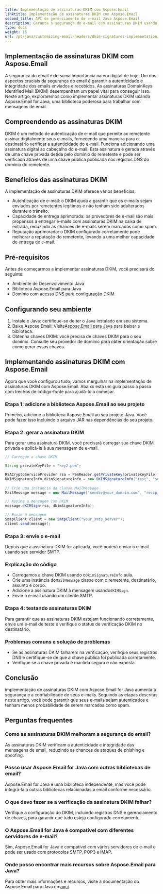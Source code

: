 ```yaml
---
title: Implementação de assinaturas DKIM com Aspose.Email
linktitle: Implementação de assinaturas DKIM com Aspose.Email
second_title: API de gerenciamento de e-mail Java Aspose.Email
description: Garanta a segurança do e-mail com assinaturas DKIM usando Aspose.Email para Java. Guia passo a passo e código para implementação do DKIM.
type: docs
weight: 15
url: /pt/java/customizing-email-headers/dkim-signatures-implementation/
---
```


## Implementação de assinaturas DKIM com Aspose.Email

A segurança do email é de suma importância na era digital de hoje. Um dos aspectos cruciais da segurança do email é garantir a autenticidade e integridade dos emails enviados e recebidos. As assinaturas DomainKeys Identified Mail (DKIM) desempenham um papel vital para conseguir isso. Neste artigo, exploraremos como implementar assinaturas DKIM usando Aspose.Email for Java, uma biblioteca poderosa para trabalhar com mensagens de email.

## Compreendendo as assinaturas DKIM

DKIM é um método de autenticação de e-mail que permite ao remetente assinar digitalmente seus e-mails, fornecendo uma maneira para o destinatário verificar a autenticidade do e-mail. Funciona adicionando uma assinatura digital ao cabeçalho do e-mail. Esta assinatura é gerada através de uma chave privada detida pelo domínio do remetente e pode ser verificada através de uma chave pública publicada nos registos DNS do domínio do remetente.

## Benefícios das assinaturas DKIM

A implementação de assinaturas DKIM oferece vários benefícios:
- Autenticação de e-mail: o DKIM ajuda a garantir que os e-mails sejam enviados por remetentes legítimos e não tenham sido adulterados durante o trânsito.
- Capacidade de entrega aprimorada: os provedores de e-mail são mais propensos a entregar e-mails com assinaturas DKIM na caixa de entrada, reduzindo as chances de e-mails serem marcados como spam.
- Reputação aprimorada: o DKIM configurado corretamente pode melhorar a reputação do remetente, levando a uma melhor capacidade de entrega de e-mail.

## Pré-requisitos

Antes de começarmos a implementar assinaturas DKIM, você precisará do seguinte:
- Ambiente de Desenvolvimento Java
- Biblioteca Aspose.Email para Java
- Domínio com acesso DNS para configuração DKIM

## Configurando seu ambiente

1. Instale o Java: certifique-se de ter o Java instalado em seu sistema.
2.  Baixe Aspose.Email: Visite[Aspose.Email para Java](https://products.aspose.com/email/java/) para baixar a biblioteca.
3. Obtenha chaves DKIM: você precisa de chaves DKIM para o seu domínio. Consulte seu provedor de domínio para obter orientação sobre como gerar essas chaves.

## Implementando assinaturas DKIM com Aspose.Email

Agora que você configurou tudo, vamos mergulhar na implementação de assinaturas DKIM com Aspose.Email. Abaixo está um guia passo a passo com trechos de código-fonte para ajudá-lo a começar.

### Etapa 1: adicione a biblioteca Aspose.Email ao seu projeto

Primeiro, adicione a biblioteca Aspose.Email ao seu projeto Java. Você pode fazer isso incluindo o arquivo JAR nas dependências do seu projeto.

### Etapa 2: gerar a assinatura DKIM

Para gerar uma assinatura DKIM, você precisará carregar sua chave DKIM privada e aplicá-la à sua mensagem de e-mail.

```java
// Carregue a chave DKIM

String privateKeyFile = "key2.pem";

RSACryptoServiceProvider rsa = PemReader.getPrivateKey(privateKeyFile);
DKIMSignatureInfo dkimSignatureInfo = new DKIMSignatureInfo("test", "some_email.com");
 
// Crie uma instância da classe MailMessage
MailMessage message = new MailMessage("sender@your_domain.com", "recipient@recipient_domain.com", "Subject", "Body");

// Assine a mensagem com DKIM
message.dKIMSign(rsa, dkimSignatureInfo);

// Envie a mensagem
SmtpClient client = new SmtpClient("your_smtp_server");
client.send(message);
```

### Etapa 3: envie o e-mail

Depois que a assinatura DKIM for aplicada, você poderá enviar o e-mail usando seu servidor SMTP.

### Explicação do código

-  Carregamos a chave DKIM usando o`DkimSignatureInfo` aula.
-  Crie uma instância do`MailMessage` classe com o remetente, destinatário, assunto e corpo.
-  Adicione a assinatura DKIM à mensagem usando`dKIMSign`.
- Envie o e-mail usando um cliente SMTP.

### Etapa 4: testando assinaturas DKIM

Para garantir que as assinaturas DKIM estejam funcionando corretamente, envie um e-mail de teste e verifique o status de verificação DKIM no destinatário.

### Problemas comuns e solução de problemas

- Se as assinaturas DKIM falharem na verificação, verifique seus registros DNS e certifique-se de que a chave pública foi publicada corretamente.
- Verifique se a chave privada é mantida segura e não exposta.

## Conclusão

implementação de assinaturas DKIM com Aspose.Email for Java aumenta a segurança e a confiabilidade de seus e-mails. Seguindo as etapas descritas neste artigo, você pode garantir que seus e-mails sejam autenticados e tenham menos probabilidade de serem marcados como spam.

## Perguntas frequentes

### Como as assinaturas DKIM melhoram a segurança do email?

As assinaturas DKIM verificam a autenticidade e integridade das mensagens de email, reduzindo as chances de ataques de phishing e spoofing.

### Posso usar Aspose.Email for Java com outras bibliotecas de email?

Aspose.Email for Java é uma biblioteca independente, mas você pode integrá-la a outras bibliotecas relacionadas a email conforme necessário.

### O que devo fazer se a verificação da assinatura DKIM falhar?

Verifique a configuração do DKIM, incluindo registros DNS e gerenciamento de chaves, para garantir que tudo esteja configurado corretamente.

### O Aspose.Email for Java é compatível com diferentes servidores de e-mail?

Sim, Aspose.Email for Java é compatível com vários servidores de e-mail e pode ser usado com protocolos SMTP, POP3 e IMAP.

### Onde posso encontrar mais recursos sobre Aspose.Email para Java?

Para obter mais informações e recursos, visite a documentação do Aspose.Email para Java em[aqui](https://reference.aspose.com/email/java/).